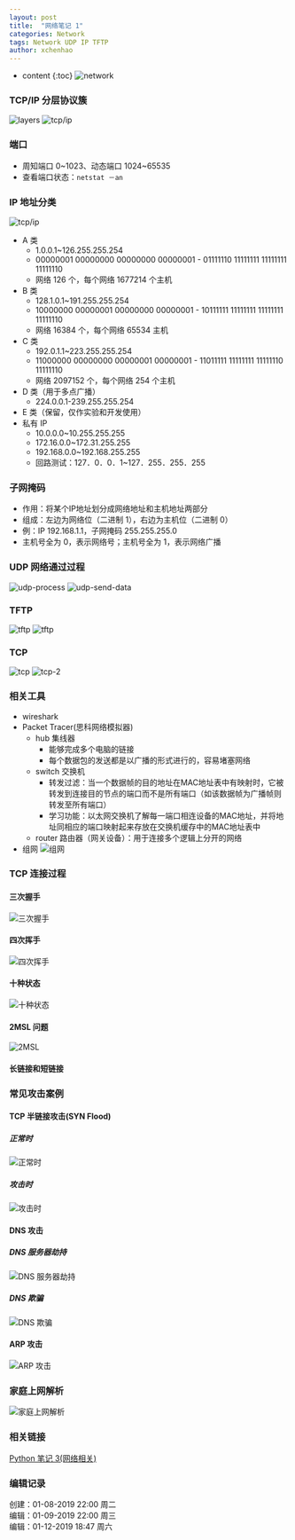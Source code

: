 ```yaml
---
layout: post
title:  "网络笔记 1"
categories: Network
tags: Network UDP IP TFTP
author: xchenhao
---
```


* content
{:toc}
![network](/images/network-note-1-network-1.png)



### TCP/IP 分层协议簇
![layers](/images/network-note-1-layers.png)
![tcp/ip](/images/network-note-1-tcp-ip-layers.jpg)

### 端口
- 周知端口 0~1023、动态端口 1024~65535
- 查看端口状态：`netstat －an`

### IP 地址分类
![tcp/ip](/images/network-note-1-ip.jpg)

- A 类
  - 1.0.0.1~126.255.255.254
  - 00000001 00000000 00000000 00000001 - 01111110 11111111 11111111 11111110
  - 网络 126 个，每个网络 1677214 个主机
- B 类
  - 128.1.0.1~191.255.255.254
  - 10000000 00000001 00000000 00000001 - 10111111 11111111 11111111 11111110
  - 网络 16384 个，每个网络 65534 主机
- C 类
  - 192.0.1.1~223.255.255.254
  - 11000000 00000000 00000001 00000001 - 11011111 11111111 11111110 11111110
  - 网络 2097152 个，每个网络 254 个主机
- D 类（用于多点广播）
  - 224.0.0.1-239.255.255.254
- E 类（保留，仅作实验和开发使用）
- 私有 IP
  - 10.0.0.0~10.255.255.255
  - 172.16.0.0~172.31.255.255
  - 192.168.0.0~192.168.255.255
  - 回路测试：127．0．0．1~127．255．255．255

### 子网掩码
  - 作用：将某个IP地址划分成网络地址和主机地址两部分
  - 组成：左边为网络位（二进制 1），右边为主机位（二进制 0）
  - 例：IP 192.168.1.1，子网掩码 255.255.255.0
  - 主机号全为 0，表示网络号；主机号全为 1，表示网络广播

### UDP 网络通过过程
![udp-process](/images/network-note-1-udp-process.png)
![udp-send-data](/images/python-note-3-udp-send-data.jpg)

### TFTP
![tftp](/images/network-note-1-tftp.png)
![tftp](/images/network-note-1-tftp-2.png)

### TCP
![tcp](/images/python-note-3-tcp-process.jpg)
![tcp-2](/images/python-note-3-tcp-process-2.png)

### 相关工具
  - wireshark
  - Packet Tracer(思科网络模拟器)
    + hub 集线器
      - 能够完成多个电脑的链接
      - 每个数据包的发送都是以广播的形式进行的，容易堵塞网络
    + switch 交换机
      - 转发过滤：当一个数据帧的目的地址在MAC地址表中有映射时，它被转发到连接目的节点的端口而不是所有端口（如该数据帧为广播帧则转发至所有端口）
      - 学习功能：以太网交换机了解每一端口相连设备的MAC地址，并将地址同相应的端口映射起来存放在交换机缓存中的MAC地址表中
    + router 路由器（网关设备）：用于连接多个逻辑上分开的网络
  - 组网
![组网](/images/network-note-1-router-switch.jpg)

### TCP 连接过程
#### 三次握手
![三次握手](/images/network-note-1-tcp-3-shake-hands.png)
#### 四次挥手
![四次挥手](/images/network-note-1-tcp-4-shake-hands.png)
#### 十种状态
![十种状态](/images/network-note-tcp-10-states.png)
#### 2MSL 问题
![2MSL](/images/network-note-1-tcp-2msl.JPG)
#### 长链接和短链接

### 常见攻击案例
#### TCP 半链接攻击(SYN Flood)
##### 正常时
![正常时](/images/network-note-1-attack-syn-flood.png)
##### 攻击时
![攻击时](/images/network-note-1-attack-syn-flood-2.png)
#### DNS 攻击
##### DNS 服务器劫持
![DNS 服务器劫持](/images/network-note-1-attack-dns-kidnap.png)
##### DNS 欺骗
![DNS 欺骗](/images/network-note-1-attack-dns-cheat.png)
#### ARP 攻击
![ARP 攻击](/images/network-note-1-attack-arp.jpeg)

### 家庭上网解析
![家庭上网解析](/images/network-note-1-nat.png)

### 相关链接
[Python 笔记 3(网络相关)](/2019/01/08/python-note-3/)

### 编辑记录

创建：01-08-2019 22:00 周二<br />
编辑：01-09-2019 22:00 周三<br />
编辑：01-12-2019 18:47 周六<br />
